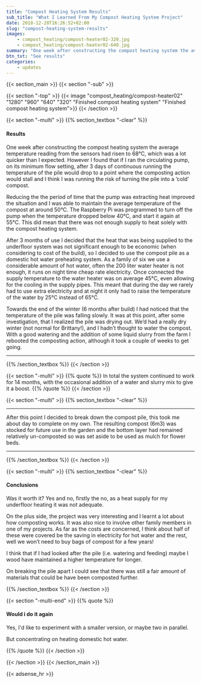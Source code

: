 ```yaml
---
title: "Compost Heating System Results"
sub_title: "What I Learned From My Compost Heating System Project"
date: 2018-12-28T16:26:52+02:00
slug: "compost-heating-system-results"
images:
    - compost_heating/compost-heater02-320.jpg
    - compost_heating/compost-heater02-640.jpg
summary: "One week after constructing the compost heating system the average temperature reading from the sensors had risen to 68°C, which was a lot quicker ..."
btn_txt: "See results"
categories:
    - updates
---
```


{{< section_main >}}
{{< section "-sub" >}}

{{< section "-top" >}}
{{< image "compost_heating/compost-heater02" "1280" "960" "640" "320" "Finished compost heating system" "Finished compost heating system">}}
{{< /section >}}

{{< section "-multi" >}}
{{% section_textbox "-clear" %}}

#### Results

One week after constructing the compost heating system the average temperature reading from the sensors had risen to 68°C, which was a lot quicker than I expected. However I found that if I ran the circulating pump, on its minimum flow setting, after 3 days of continuous running the temperature of the pile would drop to a point where the composting action would stall and I think I was running the risk of turning the pile into a ‘cold’ compost.

Reducing the the period of time that the pump was extracting heat improved the situation and I was able to maintain the average temperature of the compost at around 50°C. The Raspberry Pi was programmed to turn off the pump when the temperature dropped below 40°C, and start it again at 55°C. This did mean that there was not enough supply to heat solely with the compost heating system.

After 3 months of use I decided that the heat that was being supplied to the underfloor system was not significant enough to be economic (when considering to cost of the build), so I decided to use the compost pile as a domestic hot water preheating system. As a family of six we use a considerable amount of hot water, often the 200 liter water heater is not enough, it runs on night time cheap rate electricity. Once connected the supply temperature to the water heater was on average 45°C, even allowing for the cooling in the supply pipes. This meant that during the day we rarely had to use extra electricity and at night it only had to raise the temperature of the water by 25°C instead of 65°C.

Towards the end of the winter (6 months after build) I had noticed that the temperature of the pile was falling slowly. It was at this point, after some investigation, that I realized the pile was drying out. We’d had a really dry winter (not normal for Brittany!), and I hadn’t thought to water the compost. With a good watering and the addition of some liquid slurry from the farm I rebooted the composting action, although it took a couple of weeks to get going.

---

{{% /section_textbox %}}
{{< /section >}}

{{< section "-multi" >}}
{{% quote %}}
In total the system continued to work for 14 months, with the occasional addition of a water and slurry mix to give it a boost.
{{% /quote %}}
{{< /section >}}

{{< section "-multi" >}}
{{% section_textbox "-clear" %}}

---

After this point I decided to break down the compost pile, this took me about day to complete on my own. The resulting compost (6m3) was stocked for future use in the garden and the bottom layer had remained relatively un-composted so was set aside to be used as mulch for flower beds.

---

{{% /section_textbox %}}
{{< /section >}}

{{< section "-multi" >}}
{{% section_textbox "-clear" %}}

#### Conclusions

Was it worth it? Yes and no, firstly the no, as a heat supply for my underfloor heating it was not adequate.

On the plus side, the project was very interesting and I learnt a lot about how composting works. It was also nice to involve other family members in one of my projects. As far as the costs are concerned, I think about half of these were covered be the saving in electricity for hot water and the rest, well we won’t need to buy bags of compost for a few years!

I think that if I had looked after the pile (i.e. watering and feeding) maybe I wood have maintained a higher temperature for longer.

On breaking the pile apart I could see that there was still a fair amount of materials that could be have been composted further.

{{% /section_textbox %}}
{{< /section >}}

{{< section "-multi-end" >}}
{{% quote %}}

#### Would i do it again

Yes, I'd like to experiment with a smaller version, or maybe two in parallel.

But concentrating on heating domestic hot water.

{{% /quote %}}
{{< /section >}}

{{< /section >}}
{{< /section_main >}}

{{< adsense_hr >}}
